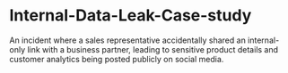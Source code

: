 # Internal-Data-Leak-Case-study
An incident where a sales representative accidentally shared an internal-only link with a business partner, leading to sensitive product details and customer analytics being posted publicly on social media.

